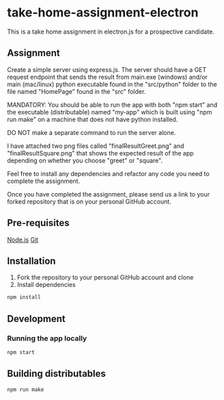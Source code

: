 # take-home-assignment-electron

This is a take home assignment in electron.js for a prospective candidate.

## Assignment

Create a simple server using express.js. The server should have a GET request endpoint that sends the result from main.exe (windows) and/or main (mac/linux) python executable found in the "src/python" folder to the file named "HomePage" found in the "src" folder.

MANDATORY: You should be able to run the app with both "npm start" and the executable (distributable) named "my-app" which is built using "npm run make" on a machine that does not have python installed.

DO NOT make a separate command to run the server alone.

I have attached two png files called "finalResultGreet.png" and "finalResultSquare.png" that shows the expected result of the app depending on whether you choose "greet" or "square".

Feel free to install any dependencies and refactor any code you need to complete the assignment.

Once you have completed the assignment, please send us a link to your forked repository that is on your personal GitHub account.

## Pre-requisites

[Node.js](https://nodejs.org/en/)
[Git](https://git-scm.com/)

## Installation

1. Fork the repository to your personal GitHub account and clone
2. Install dependencies

```bash
npm install
```

## Development

### Running the app locally

```bash
npm start
```

## Building distributables

```bash
npm run make
```
